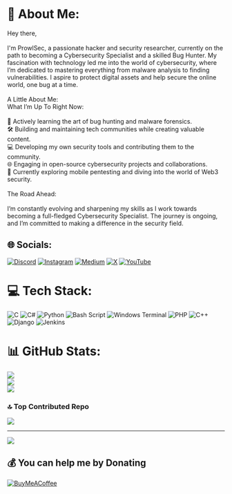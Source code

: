 # 💫 About Me:
Hey there,<br><br>I'm ProwlSec, a passionate hacker and security researcher, currently on the path to becoming a Cybersecurity Specialist and a skilled Bug Hunter. My fascination with technology led me into the world of cybersecurity, where I’m dedicated to mastering everything from malware analysis to finding vulnerabilities. I aspire to protect digital assets and help secure the online world, one bug at a time.<br><br>A Little About Me:<br>What I’m Up To Right Now:<br><br>🐾 Actively learning the art of bug hunting and malware forensics.<br>🛠️ Building and maintaining tech communities while creating valuable content.<br>💻 Developing my own security tools and contributing them to the community.<br>🌐 Engaging in open-source cybersecurity projects and collaborations.<br>📱 Currently exploring mobile pentesting and diving into the world of Web3 security.<br><br>The Road Ahead:<br><br>I’m constantly evolving and sharpening my skills as I work towards becoming a full-fledged Cybersecurity Specialist. The journey is ongoing, and I’m committed to making a difference in the security field.


## 🌐 Socials:
[![Discord](https://img.shields.io/badge/Discord-%237289DA.svg?logo=discord&logoColor=white)](https://discord.gg/https://discord.gg/QxRgTwgE4Y) [![Instagram](https://img.shields.io/badge/Instagram-%23E4405F.svg?logo=Instagram&logoColor=white)](https://instagram.com/@ProwlSec) [![Medium](https://img.shields.io/badge/Medium-12100E?logo=medium&logoColor=white)](https://medium.com/@@ProwlSec) [![X](https://img.shields.io/badge/X-black.svg?logo=X&logoColor=white)](https://x.com/@ProwlSec) [![YouTube](https://img.shields.io/badge/YouTube-%23FF0000.svg?logo=YouTube&logoColor=white)](https://youtube.com/@https://www.youtube.com/@ProwlSec) 

# 💻 Tech Stack:
![C](https://img.shields.io/badge/c-%2300599C.svg?style=flat&logo=c&logoColor=white) ![C#](https://img.shields.io/badge/c%23-%23239120.svg?style=flat&logo=csharp&logoColor=white) ![Python](https://img.shields.io/badge/python-3670A0?style=flat&logo=python&logoColor=ffdd54) ![Bash Script](https://img.shields.io/badge/bash_script-%23121011.svg?style=flat&logo=gnu-bash&logoColor=white) ![Windows Terminal](https://img.shields.io/badge/Windows%20Terminal-%234D4D4D.svg?style=flat&logo=windows-terminal&logoColor=white) ![PHP](https://img.shields.io/badge/php-%23777BB4.svg?style=flat&logo=php&logoColor=white) ![C++](https://img.shields.io/badge/c++-%2300599C.svg?style=flat&logo=c%2B%2B&logoColor=white) ![Django](https://img.shields.io/badge/django-%23092E20.svg?style=flat&logo=django&logoColor=white) ![Jenkins](https://img.shields.io/badge/jenkins-%232C5263.svg?style=flat&logo=jenkins&logoColor=white)
# 📊 GitHub Stats:
![](https://github-readme-stats.vercel.app/api?username=ProwlSec&theme=radical&hide_border=false&include_all_commits=true&count_private=false)<br/>
![](https://github-readme-streak-stats.herokuapp.com/?user=ProwlSec&theme=radical&hide_border=false)<br/>
![](https://github-readme-stats.vercel.app/api/top-langs/?username=ProwlSec&theme=radical&hide_border=false&include_all_commits=true&count_private=false&layout=compact)

### 🔝 Top Contributed Repo
![](https://github-contributor-stats.vercel.app/api?username=ProwlSec&limit=5&theme=dark&combine_all_yearly_contributions=true)

---
[![](https://visitcount.itsvg.in/api?id=ProwlSec&icon=9&color=3)](https://visitcount.itsvg.in)

  ## 💰 You can help me by Donating
  [![BuyMeACoffee](https://img.shields.io/badge/Buy%20Me%20a%20Coffee-ffdd00?style=for-the-badge&logo=buy-me-a-coffee&logoColor=black)](https://buymeacoffee.com/https://buymeacoffee.com/bl4ckh4t) 

  
<!-- Proudly created with GPRM ( https://gprm.itsvg.in ) -->
